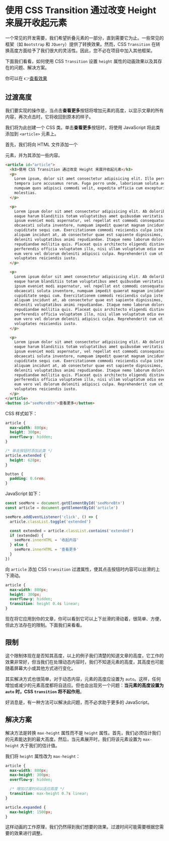 # 使用 CSS Transition 通过改变 Height 来展开收起元素

一个常见的开发需要，我们希望折叠元素的一部分，直到需要它为止。一些常见的框架（如 `Bootstrap` 和 `JQuery`）提供了转换效果。然而，CSS `Transition` 在转换高度方面给予了我们很大的灵活性。因此，您不必在项目中加入其他框架。

下面我们看看，如何使用 CSS `Transition` 设置 `height` 属性的动画效果以及其存在的问题、解决方案。

你可以在 👉[查看效果](https://codepen.io/lio-zero/pen/JjWLzqP)

## 过渡高度

我们要实现的操作是，当点击**查看更多**按钮将增加元素的高度，以显示文章的所有内容，再次点击时，它将收回到原本的样子。

我们将为此创建一个 CSS 类。单击**查看更多**按钮时，将使用 JavaScript 将此类添加到 `<article>` 元素上。

首先，我们将向 HTML 文件添加一个 <article> 元素，并为其添加一些内容。

```html
<article id="article">
  <h3>使用 CSS Transition 通过改变 Height 来展开收起元素</h3>
  <p>
    Lorem ipsum, dolor sit amet consectetur adipisicing elit. Illo perspiciatis
    tempora iure accusamus rerum. Fuga porro unde, laboriosam soluta accusantium
    numquam quos adipisci commodi velit, expedita officia cum excepturi
    molestias.
  </p>

  <p>
    Lorem ipsum dolor sit amet consectetur adipisicing elit. Ab doloribus optio,
    eaque harum blanditiis totam voluptatibus amet quibusdam veritatis animi
    ipsum eveniet modi aspernatur, vel repellat est commodi consequatur unde! A
    obcaecati soluta inventore, numquam impedit quaerat magnam incidunt sit
    cupiditate sequi cum. Exercitationem commodi reiciendis culpa iste optio
    aliquam incidunt at, ab consectetur quae est sapiente dignissimos, sit
    deleniti voluptatibus animi repudiandae. Itaque nemo laborum dolore numquam
    repudiandae mollitia quis. Placeat quis architecto eligendi distinctio quas
    perferendis officia voluptatem illo, nisi ullam voluptatum odio eveniet non
    eum vero vel dolorum deleniti adipisci culpa. Reprehenderit cum ut
    voluptates reiciendis iusto.
  </p>

  <p>
    Lorem ipsum dolor sit amet consectetur adipisicing elit. Ab doloribus optio,
    eaque harum blanditiis totam voluptatibus amet quibusdam veritatis animi
    ipsum eveniet modi aspernatur, vel repellat est commodi consequatur unde! A
    obcaecati soluta inventore, numquam impedit quaerat magnam incidunt sit
    cupiditate sequi cum. Exercitationem commodi reiciendis culpa iste optio
    aliquam incidunt at, ab consectetur quae est sapiente dignissimos, sit
    deleniti voluptatibus animi repudiandae. Itaque nemo laborum dolore numquam
    repudiandae mollitia quis. Placeat quis architecto eligendi distinctio quas
    perferendis officia voluptatem illo, nisi ullam voluptatum odio eveniet non
    eum vero vel dolorum deleniti adipisci culpa. Reprehenderit cum ut
    voluptates reiciendis iusto.
  </p>

  <p>
    Lorem ipsum dolor sit amet consectetur adipisicing elit. Ab doloribus optio,
    eaque harum blanditiis totam voluptatibus amet quibusdam veritatis animi
    ipsum eveniet modi aspernatur, vel repellat est commodi consequatur unde! A
    obcaecati soluta inventore, numquam impedit quaerat magnam incidunt sit
    cupiditate sequi cum. Exercitationem commodi reiciendis culpa iste optio
    aliquam incidunt at, ab consectetur quae est sapiente dignissimos, sit
    deleniti voluptatibus animi repudiandae. Itaque nemo laborum dolore numquam
    repudiandae mollitia quis. Placeat quis architecto eligendi distinctio quas
    perferendis officia voluptatem illo, nisi ullam voluptatum odio eveniet non
    eum vero vel dolorum deleniti adipisci culpa. Reprehenderit cum ut
    voluptates reiciendis iusto.
  </p>
</article>
<button id="seeMoreBtn">查看更多</button>
```

CSS 样式如下：

```css
article {
  max-width: 800px;
  height: 300px;
  overflow-y: hidden;
}

/* 单击按钮时添加此类 */
article.extended {
  height: 628px;
}

button {
  padding: 0.6rem;
}
```

JavaScript 如下：

```js
const seeMore = document.getElementById('seeMoreBtn')
const article = document.getElementById('article')

seeMore.addEventListener('click', () => {
  article.classList.toggle('extended')

  const extended = article.classList.contains('extended')
  if (extended) {
    seeMore.innerHTML = '收起内容'
  } else {
    seeMore.innerHTML = '查看更多'
  }
})
```

向 `article` 添加 CSS `transition` 过渡属性，使其点击按钮时内容可以丝滑的上下滑动。

```css
article {
  max-width: 800px;
  height: 300px;
  overflow-y: hidden;
  transition: height 0.4s linear;
}
```

现在将它应用到你的文章，你可以看到它可以上下丝滑的滑动着，很简单、方便，但此方法存在的限制。下面我们来看看。

## 限制

这个限制体现在是否知其高度，以上的例子我们清楚的知道文章的高度，它工作的效果非常好，但当我们在处理动态内容时，我们不知道元素的高度，其高度也可能随着屏幕大小或其他方式进行变化。

其实解决方式也很简单，对于动态内容，元素的高度应设置为 `auto`。这样，任何增加或减少的元素高度都将自适应。但也会出现另一个问题：**当元素的高度设置为 `auto` 时，CSS `transition` 将不起作用**。

好消息是，有一种方法可以解决此问题，而不必求助于更多的 JavaScript。

## 解决方案

解决方法是转换 `max-height` 属性而不是 `height` 属性。首先，我们必须估计我们的元素能达到的最大高度。然后，当元素展开时，我们将该元素设置为 `max-height` 大于我们的估计值。

我们将 `height` 属性改为 `max-height`：

```css
article {
  max-width: 800px;
  max-height: 300px;
  overflow-y: hidden;

  /* 增加过渡时间以适应高度 */
  transition: max-height 0.7s linear;
}

article.expanded {
  max-height: 1500px;
}
```

这样动画的工作原理，我们仍然得到我们想要的效果。过渡时间可能需要根据您需要的效果进行调整。
